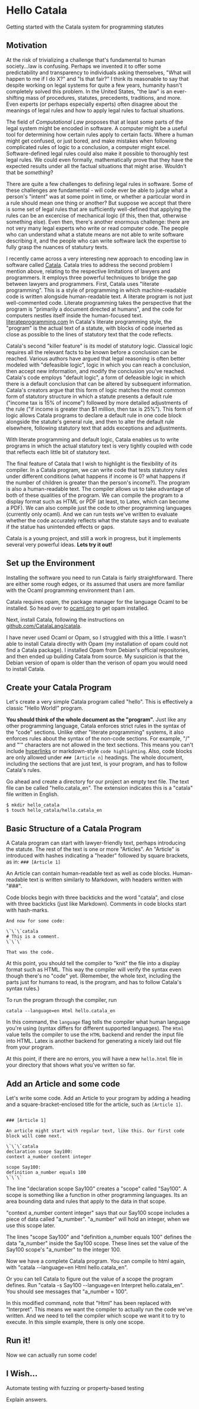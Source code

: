 # Hello Catala

Getting started with the Catala system for programming statutes

## Motivation

At the risk of trivializing a challenge that's fundamental to human society...law is confusing. Perhaps we invented it to offer some predictability and transparency to individuals asking themselves, "What will happen to me if I do X?" and "Is that fair?" I think its reasonable to say that despite working on legal systems for quite a few years, humanity hasn't completely solved this problem. In the United States, "the law" is an ever-shifting mass of
procedures, statutes, precedents, traditions, and more. Even experts (or perhaps especially experts) often disagree about the meanings of legal rules and how to
apply legal rules to factual situations.

The field of _Computational Law_ proposes that at least some parts of the legal system might be encoded in software. A computer might be a useful tool for determining how certain rules apply to certain facts. Where a human might get confused, or just bored, and make mistakes when following complicated rules of logic to a conclusion, a computer might excel. Software-defined legal rules could also make it possible to thoroughly test legal rules. We could even formally, mathematically prove that they have the expected results under all the factual situations that might arise. Wouldn't that be _something_?

There are quite a few challenges to defining legal rules in software. Some of these challenges are fundamental - will code ever be able to judge what a person's "intent" was at some point in time, or whether a particular word in a rule should mean one thing or another? But suppose we accept that there is some set of legal rules that are sufficiently well-defined that applying the rules can be an excercise of mechanical logic (if this, then that, otherwise something else). Even then, there's another enormous challenge: there are not very many legal experts who write or read computer code. The people who can understand what a statute means are not able to write software describing it, and the people who can write software lack the expertise to fully grasp the nuances of statutury texts.

I recently came across a very interesting new approach to encoding law in software called [Catala](https://catala-lang.org/). Catala tries to address the second problem I mention above, relating to the respective limitations of lawyers and programmers. It employs three powerful techniques to bridge the gap between lawyers and programmers. First, Catala uses "literate programming". This is a style of programming in which machine-readable code is written alongside human-readable text. A literate program is not just well-commented code. Literate programming takes the perspective that the program is "primarily a document directed at humans", and the code for computers nestles itself inside the human-focused text. [literateprogramming.com](http://www.literateprogramming.com/) In Catala's literate programming style, the "program" is the actual text of a statute, with blocks of code inserted as close as possible to the lines of statutory text that the code reflects.

Catala's second "killer feature" is its model of statutory logic. Classical logic requires all the relevant facts to be known before a conclusion can be reached. Various authors have argued that legal reasoning is often better modeled with "defeasible logic", logic in which you can reach a conclusion, then accept new information, and modify the conclusion you've reached. Catala's code employs "default logic", a form of defeasible logic in which there is a default conclusion that can be altered by subsequent information. Catala's creators argue that this form of logic matches the most common form of statutory structure in which a statute presents a default rule ("income tax is 15% of income") followed by more detailed adjustments of the rule ("if income is greater than $1 million, then tax is 25%"). This form of logic allows Catala programs to declare a default rule in one code block alongside the statute's general rule, and then to alter the default rule elsewhere, following statutory text that adds exceptions and adjustments.

With literate programming and default logic, Catala enables us to write programs in which the actual statutory text is very tightly coupled with code that reflects each little bit of statutory text.

The final feature of Catala that I wish to highlight is the flexibility of its compiler. In a Catala program, we can write code that tests statutory rules under different conditions (what happens if income is 0? what happens if the number of children is greater than the person's income?). The program is also a human-readable text. The compiler allows us to take advantage of both of these qualities of the program. We can compile the program to a display format such as HTML or PDF (at least, to Latex, which can become a PDF). We can also compile just the code to other programming languages (currently only ocaml). And we can run tests we've written to evaluate whether the code accurately reflects what the statute says and to evaluate if the statue has unintended effects or gaps.

Catala is a young project, and still a work in progress, but it implements several very powerful ideas. **Lets try it out!**

## Set up the Environment

Installing the software you need to run Catala is fairly straightforward. There are either some rough edges, or its assumed that users are more familiar with the Ocaml programming environment than I am.

Catala requires opam, the package manager for the language Ocaml to be installed. So head over to [ocaml.org](https://ocaml.org) to get opam installed.

Next, install Catala, following the instructions on [github.com/CatalaLang/catala](https://github.com/CatalaLang/catala).

I have never used Ocaml or Opam, so I struggled with this a little. I wasn't able to install Catala directly with Opam (my installation of opam could not find a Catala package). I installed Opam from Debian's official repositories, and then ended up building Catala from source. My suspicion is that the Debian version of opam is older than the verison of opam you would need to install Catala.

## Create your Catala Program

Let's create a very simple Catala program called "hello". This is effectively a classic "Hello World!" program.

**You should think of the whole document as the "program".** Just like any other programming language, Catala enforces strict rules in the syntax of the "code" sections. Unlike other "literate programming" systems, it also enforces rules about the syntax of the non-code sections. For example, "/" and "'" characters are not allowed in the text sections. This means you can't include [hyperlinks](https://en.wikipedia.org/wiki/Hyperlink) or markdown-style `code highlighting`. Also, code blocks are only allowed under `### [Article n]` headings. The whole document, including the sections that are just text, is your program, and has to follow Catala's rules.

Go ahead and create a directory for our project an empty text file. The text file can be called "hello.catala_en". The extension indicates this is a "catala"
file written in English.

```
$ mkdir hello_catala
$ touch hello_catala/hello.catala_en
```

## Basic Structure of a Catala Program

A Catala program can start with lawyer-friendly text, perhaps introducing the statute. The rest of the text is one or more "Articles". An "Article" is introduced
with hashes indicating a "header" followed by square brackets, as in: `### [Article 1]`

An Article can contain human-readable text as well as code blocks. Human-readable text is written similarly to Markdown, with headers written with "###".

Code blocks begin with three backticks and the word "catala", and close with three backticks (just like Markdown). Comments in code blocks start with hash-marks.

```
And now for some code:

\`\`\`catala
# This is a comment.
\`\`\`

That was the code.
```

At this point, you should tell the compiler to "knit" the file into a display format such as HTML. This way the compiler will verify the syntax even though there's no "code" yet. (Remember, the whole text, including the parts just for humans to read, is the program, and has to follow Catala's syntax rules.)

To run the program through the compiler, run

```
catala --language=en Html hello.catala_en
```

In this command, the `language` flag tells the compiler what human language you're using (syntax differs for different supported languages). The `Html` value tells
the compiler to use the `HTML` backend and render the input file into HTML. Latex is another backend for generating a nicely laid out file from your program.

At this point, if there are no errors, you will have a new `hello.html` file in your directory that shows what you've written so far.

## Add an Article and some code

Let's write some code. Add an Article to your program by adding a heading and a square-bracket-enclosed title for the article, such as `[Article 1]`.

```

### [Article 1]

An article might start with regular text, like this. Our first code block will come next.

\`\`\`catala
declaration scope Say100:
context a_number content integer

scope Say100:
definition a_number equals 100
\`\`\`

```

The line "declaration scope Say100" creates a "scope" called "Say100". A scope is something like a function in other programming languages. Its an area bounding
data and rules that apply to the data in that scope.

"context a_number content integer" says that our Say100 scope includes a piece of data called "a_number". "a_number" will hold an integer, when we use this
scope later.

The lines "scope Say100" and "definition a_number equals 100" defines the data "a_number" inside the Say100 scope. These lines set the value of the Say100 scope's "a_number" to the integer 100.

Now we have a complete Catala program. You can compile to html again, with "catala --language=en Html hello.catala_en".

Or you can tell Catala to figure out the value of a scope the program defines. Run "catala -s Say100 --language=en Interpret hello.catala_en". You should see
messages that "a_number = 100".

In this modified command, note that "Html" has been replaced with "Interpret". This means we want the compiler to actually run the code we've written.
And we need to tell the compiler which scope we want it to try to execute. In this simple example, there is only one scope.

## Run it!

Now we can actually run some code!

## I Wish...

Automate testing with fuzzing or property-based testing

Explain answers.
